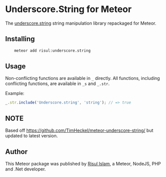 # Underscore.String for Meteor

The [underscore.string](http://epeli.github.io/underscore.string/) string manipulation library repackaged for Meteor.

## Installing

```bash
    meteor add risul:underscore.string
```

## Usage

Non-conflicting functions are available in `_` directly. All functions,
including conflicting functions, are available in `_s` and `_.str`.

Example:

````javascript
_.str.include('Underscore.string', 'string'); // => true
````

## NOTE

Based off https://github.com/TimHeckel/meteor-underscore-string/ but updated to latest version.

## Author

This Meteor package was published by
[Risul Islam](https://no.linkedin.com/in/risul), a Meteor, NodeJS, PHP and .Net developer.